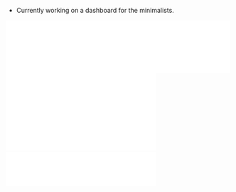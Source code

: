 - Currently working on a dashboard for the minimalists.

<div style="display: flex;">
  <div align="left">
    <img width="390" src="./general.svg" />
    <img width="390" src="./achievements.svg" />
  </div>
  <div>
    <!-- <img width="390" src="https://github-readme-stats.vercel.app/api/top-langs/?username=hegde-atri&theme=tokyonight&hide_border=false&include_all_commits=true&count_private=true&layout=compact" /> -->
    <img width="390" src="./leetcode.svg" />
  </div>
</div>




<!-- ![Metrics](./github-metrics.svg) -->

<!-- ![profile-views](https://gpvc.arturio.dev/hegde-atri) -->
